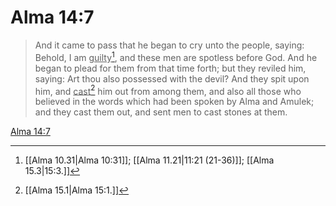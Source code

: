 # Alma 14:7

> And it came to pass that he began to cry unto the people, saying: Behold, I am <u>guilty</u>[^a], and these men are spotless before God. And he began to plead for them from that time forth; but they reviled him, saying: Art thou also possessed with the devil? And they spit upon him, and <u>cast</u>[^b] him out from among them, and also all those who believed in the words which had been spoken by Alma and Amulek; and they cast them out, and sent men to cast stones at them.

[Alma 14:7](https://www.churchofjesuschrist.org/study/scriptures/bofm/alma/14?lang=eng&id=p7#p7)


[^a]: [[Alma 10.31|Alma 10:31]]; [[Alma 11.21|11:21 (21-36)]]; [[Alma 15.3|15:3.]]
[^b]: [[Alma 15.1|Alma 15:1.]]
